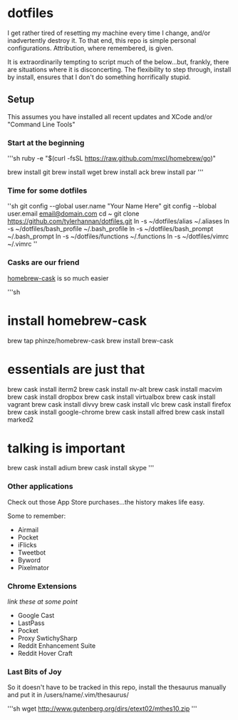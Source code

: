 dotfiles
========
I get rather tired of resetting my machine every time I change, and/or inadvertently destroy it.  To that end, this repo is simple personal configurations.  Attribution, where remembered, is given.

It is extraordinarily tempting to script much of the below...but, frankly, there are situations where it is disconcerting.  The flexibility to step through, install by install, ensures that I don't do something horrifically stupid.

Setup
-----

This assumes you have installed all recent updates and XCode and/or "Command Line Tools"

### Start at the beginning

'''sh
ruby -e "$(curl -fsSL https://raw.github.com/mxcl/homebrew/go)"

brew install git
brew install wget
brew install ack
brew install par
'''

### Time for some dotfiles

''sh
git config --global user.name "Your Name Here"
git config --blobal user.email email@domain.com
cd ~
git clone https://github.com/tylerhannan/dotfiles.git
ln -s ~/dotfiles/alias ~/.aliases
ln -s ~/dotfiles/bash_profile ~/.bash_profile
ln -s ~/dotfiles/bash_prompt ~/.bash_prompt
ln -s ~/dotfiles/functions ~/.functions
ln -s ~/dotfiles/vimrc ~/.vimrc
''

### Casks are our friend

[homebrew-cask](https://github.com/phinze/homebrew-cask) is so much easier

'''sh
# install homebrew-cask
brew tap phinze/homebrew-cask
brew install brew-cask

# essentials are just that
brew cask install iterm2
brew cask install nv-alt
brew cask install macvim
brew cask install dropbox
brew cask install virtualbox
brew cask install vagrant
brew cask install divvy
brew cask install vlc
brew cask install firefox
brew cask install google-chrome
brew cask install alfred
brew cask install marked2

# talking is important
brew cask install adium
brew cask install skype
'''

### Other applications
Check out those App Store purchases...the history makes life easy.

Some to remember:
* Airmail
* Pocket
* iFlicks
* Tweetbot
* Byword
* Pixelmator

### Chrome Extensions
*link these at some point*

* Google Cast
* LastPass
* Pocket
* Proxy SwtichySharp
* Reddit Enhancement Suite
* Reddit Hover Craft

### Last Bits of Joy

So it doesn't have to be tracked in this repo, install the thesaurus manually and put it in /users/name/.vim/thesaurus/

'''sh
wget http://www.gutenberg.org/dirs/etext02/mthes10.zip
'''